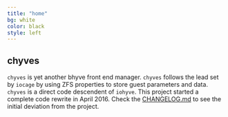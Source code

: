 ```yaml
---
title: "home"
bg: white
color: black
style: left
---
```

chyves
----
`chyves` is yet another bhyve front end manager. `chyves` follows the lead set by `iocage` by using ZFS properties to store guest parameters and data. `chyves` is a direct code descendent of `iohyve`. This project started a complete code rewrite in April 2016. Check the [CHANGELOG.md](https://github.com/chyves/chyves/blob/master/CHANGELOG.md) to see the initial deviation from the project.

